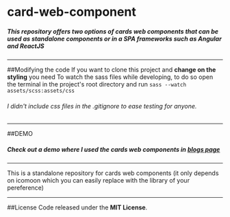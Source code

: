 # card-web-component

##### This repository offers two options of cards web components that can be used as standalone components or in a SPA frameworks such as Angular and ReactJS
------------
##Modifying the code
If you want to clone this project and **change on the styling** you need To watch the sass files while developing, to do so open the terminal in the project's root directory and run
```sass --watch assets/scss:assets/css```
###### I didn't include css files in the .gitignore to ease testing for anyone.
------------
##DEMO
##### Check out a demo where I used the cards web components in [blogs page](https://nermeen-mattar.github.io/card-web-component/)
------------
This is a standalone repository for cards web components  (it only depends on icomoon which you can easily replace with the library of your pereference)

------------

##License 
Code released under the **MIT License**.